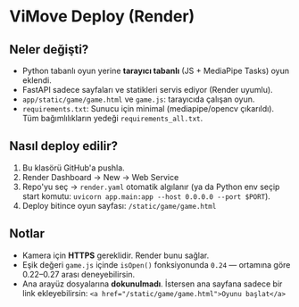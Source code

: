# ViMove Deploy (Render)

## Neler değişti?
- Python tabanlı oyun yerine **tarayıcı tabanlı** (JS + MediaPipe Tasks) oyun eklendi.
- FastAPI sadece sayfaları ve statikleri servis ediyor (Render uyumlu).
- `app/static/game/game.html` ve `game.js`: tarayıcıda çalışan oyun.
- `requirements.txt`: Sunucu için minimal (mediapipe/opencv çıkarıldı). Tüm bağımlılıkların yedeği `requirements_all.txt`.

## Nasıl deploy edilir?
1. Bu klasörü GitHub'a pushla.
2. Render Dashboard → New → Web Service
3. Repo'yu seç → `render.yaml` otomatik algılanır (ya da Python env seçip start komutu: `uvicorn app.main:app --host 0.0.0.0 --port $PORT`).
4. Deploy bitince oyun sayfası: `/static/game/game.html`

## Notlar
- Kamera için **HTTPS** gereklidir. Render bunu sağlar.
- Eşik değeri `game.js` içinde `isOpen()` fonksiyonunda `0.24` — ortamına göre 0.22–0.27 arası deneyebilirsin.
- Ana arayüz dosyalarına **dokunulmadı**. İstersen ana sayfana sadece bir link ekleyebilirsin:
  `<a href="/static/game/game.html">Oyunu başlat</a>`
